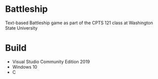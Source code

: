 # Battleship

Text-based Battleship game as part of the CPTS 121 class at Washington State University

# Build
* Visual Studio Community Edition 2019
* Windows 10
* C
